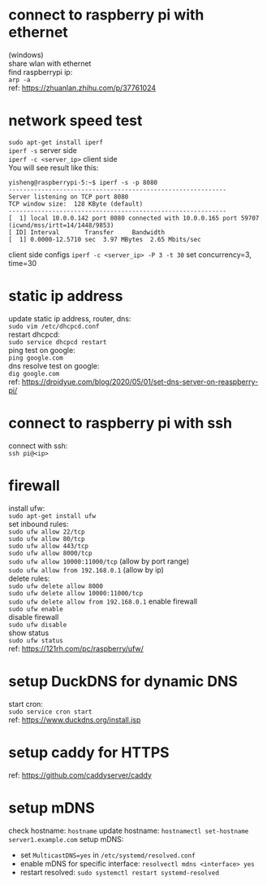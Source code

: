 # connect to raspberry pi with ethernet
(windows)  
share wlan with ethernet  
find raspberrypi ip:   
`arp -a`  
ref: https://zhuanlan.zhihu.com/p/37761024  

# network speed test
`sudo apt-get install iperf`   
`iperf -s` server side   
`iperf -c <server_ip>` client side   
You will see result like this:   
```
yisheng@raspberrypi-5:~$ iperf -s -p 8080
------------------------------------------------------------
Server listening on TCP port 8080
TCP window size:  128 KByte (default)
------------------------------------------------------------
[  1] local 10.0.0.142 port 8080 connected with 10.0.0.165 port 59707 (icwnd/mss/irtt=14/1448/9853)
[ ID] Interval       Transfer     Bandwidth
[  1] 0.0000-12.5710 sec  3.97 MBytes  2.65 Mbits/sec
```
client side configs
`iperf -c <server_ip> -P 3 -t 30` set concurrency=3, time=30

# static ip address
update static ip address, router, dns:  
`sudo vim /etc/dhcpcd.conf`  
restart dhcpcd:  
`sudo service dhcpcd restart`  
ping test on google:  
`ping google.com`  
dns resolve test on google:  
`dig google.com`  
ref: https://droidyue.com/blog/2020/05/01/set-dns-server-on-reaspberry-pi/

# connect to raspberry pi with ssh
connect with ssh:  
`ssh pi@<ip>`  

# firewall
install ufw:  
`sudo apt-get install ufw`  
set inbound rules:  
`sudo ufw allow 22/tcp`  
`sudo ufw allow 80/tcp`  
`sudo ufw allow 443/tcp`  
`sudo ufw allow 8000/tcp`  
`sudo ufw allow 10000:11000/tcp` (allow by port range)  
`sudo ufw allow from 192.168.0.1` (allow by ip)  
delete rules:  
`sudo ufw delete allow 8000`  
`sudo ufw delete allow 10000:11000/tcp`  
`sudo ufw delete allow from 192.168.0.1`
enable firewall  
`sudo ufw enable`  
disable firewall  
`sudo ufw disable`  
show status  
`sudo ufw status`  
ref: https://121rh.com/pc/raspberry/ufw/

# setup DuckDNS for dynamic DNS
start cron:  
`sudo service cron start`  
ref: https://www.duckdns.org/install.jsp  

# setup caddy for HTTPS
ref: https://github.com/caddyserver/caddy

# setup mDNS
check hostname:
`hostname`
update hostname:
`hostnamectl set-hostname server1.example.com`
setup mDNS:
- set `MulticastDNS=yes` in `/etc/systemd/resolved.conf`
- enable mDNS for specific interface: `resolvectl mdns <interface> yes`
- restart resolved: `sudo systemctl restart systemd-resolved`